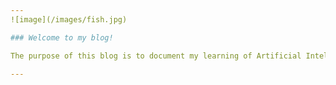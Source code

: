 ```yaml
---
![image](/images/fish.jpg)

### Welcome to my blog!

The purpose of this blog is to document my learning of Artificial Intelligence from the Fastai course.

---
```


